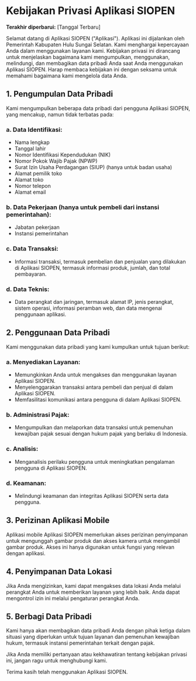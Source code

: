 # Kebijakan Privasi Aplikasi SIOPEN

**Terakhir diperbarui:** [Tanggal Terbaru]

Selamat datang di Aplikasi SIOPEN ("Aplikasi"). Aplikasi ini dijalankan oleh Pemerintah Kabupaten Hulu Sungai Selatan. Kami menghargai kepercayaan Anda dalam menggunakan layanan kami. Kebijakan privasi ini dirancang untuk menjelaskan 
bagaimana kami mengumpulkan, menggunakan, melindungi, dan membagikan data pribadi Anda saat Anda menggunakan Aplikasi SIOPEN. Harap membaca kebijakan ini dengan seksama untuk memahami bagaimana kami mengelola data Anda.

## 1. Pengumpulan Data Pribadi

Kami mengumpulkan beberapa data pribadi dari pengguna Aplikasi SIOPEN, yang mencakup, namun tidak terbatas pada:

### a. Data Identifikasi:
   - Nama lengkap
   - Tanggal lahir
   - Nomor Identifikasi Kependudukan (NIK)
   - Nomor Pokok Wajib Pajak (NPWP)
   - Surat Izin Usaha Perdagangan (SIUP) (hanya untuk badan usaha)
   - Alamat pemilik toko
   - Alamat toko
   - Nomor telepon
   - Alamat email

### b. Data Pekerjaan (hanya untuk pembeli dari instansi pemerintahan):
   - Jabatan pekerjaan
   - Instansi pemerintahan

### c. Data Transaksi:
   - Informasi transaksi, termasuk pembelian dan penjualan yang dilakukan di Aplikasi SIOPEN, termasuk informasi produk, jumlah, dan total pembayaran.

### d. Data Teknis:
   - Data perangkat dan jaringan, termasuk alamat IP, jenis perangkat, sistem operasi, informasi peramban web, dan data mengenai penggunaan aplikasi.

## 2. Penggunaan Data Pribadi

Kami menggunakan data pribadi yang kami kumpulkan untuk tujuan berikut:

### a. Menyediakan Layanan:
   - Memungkinkan Anda untuk mengakses dan menggunakan layanan Aplikasi SIOPEN.
   - Menyelenggarakan transaksi antara pembeli dan penjual di dalam Aplikasi SIOPEN.
   - Memfasilitasi komunikasi antara pengguna di dalam Aplikasi SIOPEN.

### b. Administrasi Pajak:
   - Mengumpulkan dan melaporkan data transaksi untuk pemenuhan kewajiban pajak sesuai dengan hukum pajak yang berlaku di Indonesia.

### c. Analisis:
   - Menganalisis perilaku pengguna untuk meningkatkan pengalaman pengguna di Aplikasi SIOPEN.

### d. Keamanan:
   - Melindungi keamanan dan integritas Aplikasi SIOPEN serta data pengguna.

## 3. Perizinan Aplikasi Mobile

Aplikasi mobile Aplikasi SIOPEN memerlukan akses perizinan penyimpanan untuk mengunggah gambar produk dan akses kamera untuk mengambil gambar produk. Akses ini hanya digunakan untuk fungsi yang relevan dengan aplikasi.

## 4. Penyimpanan Data Lokasi

Jika Anda mengizinkan, kami dapat mengakses data lokasi Anda melalui perangkat Anda untuk memberikan layanan yang lebih baik. Anda dapat mengontrol izin ini melalui pengaturan perangkat Anda.

## 5. Berbagi Data Pribadi

Kami hanya akan membagikan data pribadi Anda dengan pihak ketiga dalam situasi yang diperlukan untuk tujuan layanan dan pemenuhan kewajiban hukum, termasuk instansi pemerintahan terkait dengan pajak.

Jika Anda memiliki pertanyaan atau kekhawatiran tentang kebijakan privasi ini, jangan ragu untuk menghubungi kami.

Terima kasih telah menggunakan Aplikasi SIOPEN.

